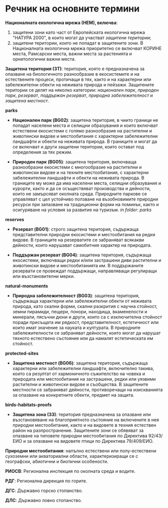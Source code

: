 Речник на основните термини
===========================

**Националната екологична мрежа (НЕМ), включва**:

1. защитени зони като част от Европейската екологична мрежа "НАТУРА 2000", в които могат да участват *защитени територии*;
2. защитени територии, които не попадат в защитените зони.
В Националната екологична мрежа приоритетно се включват КОРИНЕ места, Рамсарски места, важни места за растенията и орнитологични важни места.

**Защитена територия (ЗТ)**: територия, която е предназначена за опазване на биологичното разнообразие в екосистемите и на естествените процеси, протичащи в тях, както и на характерни или забележителни обекти на неживата природа и пейзажи. Защитените територии се делят на няколко категории: *национален парк*, *природен парк*, *резерват*, *поддържан резерват*, *природна забележителност* и *защитена местност*.

**parks**

- **Национален парк (BG02)**: защитена територия, в чиито граници не попадат населени места и селищни образувания и които включват естествени екосистеми с голямо разнообразие на растителни и животински видове и местообитания с характерни забележителни ландшафти и обекти на неживата природа. В границите и могат да се включват и други защитени територии, които остават под определения за тях режим.

- **Природен парк (BG05)**: защитена територия, включваща разнообразни екосистеми с многообразие на растителни и животински видове и на техните местообитания, с характерни забележителни ландшафти и обекти на неживата природа. В границите му може да има населени места, селищни образувания и курорти, както и да се осъществяват производства и дейности, които не замърсяват околната среда. Природните паркове се управляват с цел устойчиво ползване на възобновимите природни ресурси при запазване на традиционни форми на поминък, както и осигуряване на условия за развитие на туризъм.
*in folder: parks*

**reserves**

- **Резерват (BG01)**: строго защитена територия, съдържаща представителни природни екосистеми и местообитания на редки видове. В границите на резерватите се забраняват всякакви дейности, които нарушават самобитния характер на природата.

- **Поддържан резерват (BG04)**: защитена територия, съдържаща екосистеми, включващи редки и/или застрашени диви растителни и животински видове и местообитанията им. В поддържаните резервати се провеждат поддържащи, направляващи регулиращи или възстановителни мерки.

**natural-monuments**

- **Природна забележителност (BG03)**: защитена територия, съдържаща характерни или забележителни обекти от неживата природа, като скални форми, скални разкрития с научна стойност, земни пирамиди, пещери, понори, находища, вкаменелости и минерали, пясъчни дюни и други, които са с изключителна стойност поради присъщата им рядкост, представителност, естетичност или които имат значение за науката и културата. В природните забележителности се забраняват дейности, които могат да нарушат тяхното естествено състояние или да намалят естетическата им стойност.

**protected-sites**

- **Защитена местност (BG06)**: защитена територия, съдържаща характерни или забележителни ландшафти, включително такива, които са резултат от хармоничното съжителство на човека и природата или местообитания на застрашени, редки или уязвими растителни и животински видове и съобщества. В защитените местности се забраняват дейности, противоречащи на изискванията за опазване на конкретните обекти, предмет на защита.

**birds-habitats-proofs**

- **Защитена зона (ЗЗ)**: територия предназначена за опазване или възстановяване на благоприятното състояние на включените в нея природни местообитания, както и на видовете в техния естествен район на разпространение. 
Защитените зони се обявяват за опазване на типовете природни местообитания по Директива 92/43/ЕИО и за опазване на видовете птици по Директива 79/409/ЕИО.

**Природни местообитания**: напълно естествени или полу-естествени сухоземни или акваториални области, характеризиращи се с географски, абиотични и биотични особености.

**РИОСВ**: Регионална инспекция по околната среда и водите.

**РДГ**: Регионална дирекция по горите.

**ДГС**: Държавно горско стопанство.

**ДЛС**: Държавно ловно стопанство.